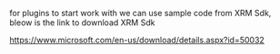 for plugins to start work with we can use sample code from XRM Sdk, bleow is the link to download XRM Sdk

https://www.microsoft.com/en-us/download/details.aspx?id=50032
